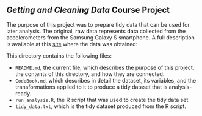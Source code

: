 *Getting and Cleaning Data* Course Project
------------------------------------------

The purpose of this project was to prepare tidy data that can be used
for later analysis. The original, raw data represents data collected
from the accelerometers from the Samsung Galaxy S smartphone. A full
description is available at this
[site](http://archive.ics.uci.edu/ml/datasets/Human+Activity+Recognition+Using+Smartphones)
where the data was obtained:

This directory contains the following files:

-   `README.md`, the current file, which describes the purpose of this
    project, the contents of this directory, and how they are
    connected.  
-   `CodeBook.md`, which describes in detail the dataset, its variables,
    and the transformations applied to it to produce a tidy dataset that
    is analysis-ready.  
-   `run_analysis.R`, the R script that was used to create the tidy data
    set.  
-   `tidy_data.txt`, which is the tidy dataset produced from the R
    script.
